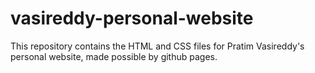 # vasireddy-personal-website

This repository contains the HTML and CSS files for Pratim Vasireddy's personal website, made possible by github pages.